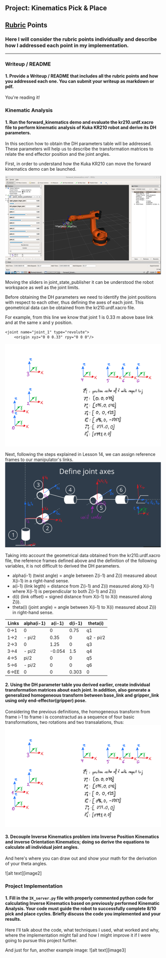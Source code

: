 ## Project: Kinematics Pick & Place

[//]: # (Image References)

[ForwardKinematcs]: ./misc_images/ForwardKinematcs.png
[URDF]: ./misc_images/URDF.png
[DHRF]: ./misc_images/DHRF.png
[TransformRotations]: ./misc_images/URDF.png

## [Rubric](https://review.udacity.com/#!/rubrics/972/view) Points
### Here I will consider the rubric points individually and describe how I addressed each point in my implementation.  

---
### Writeup / README

#### 1. Provide a Writeup / README that includes all the rubric points and how you addressed each one.  You can submit your writeup as markdown or pdf.  

You're reading it!

### Kinematic Analysis
#### 1. Run the forward_kinematics demo and evaluate the kr210.urdf.xacro file to perform kinematic analysis of Kuka KR210 robot and derive its DH parameters.

In this section how to obtain the DH parameters table will be addressed. These parameters will help us to describe the transformation
matrices to relate the end effector position and the joint angles.

First, in order to understand how the Kuka KR210 can move the forward kinematics demo can be launched.

![alt text][ForwardKinematcs]

Moving the sliders in joint_state_publisher it can be understood the robot workspace as well as the joint limits.

Before obtaining the DH parameters we need to identify the joint positions with respect to each other, thus defining
the axes of each joint. This geometrical data can be obtained from the kr210.urdf.xacro file.

For example, from this line we know that joint 1 is 0.33 m above base link and at the same x and y position.

```
<joint name="joint_1" type="revolute">
    <origin xyz="0 0 0.33" rpy="0 0 0"/>
```
![alt text][URDF]

Next, following the steps explained in Lesson 14, we can assign reference frames to our manipulator's links.
![alt text][DHRF]

Taking into account the geometrical data obtained from the kr210.urdf.xacro file, the reference frames defined 
above and the definition of the following variables, it is not difficult to derived the DH parameters.
* alpha(i-1) (twist angle) = angle between Z(i-1) and Z(i) measured about X(i-1) in a right-hand sense.
* a(i-1) (link legth) = distance from  Z(i-1) and Z(i) measured along X(i-1) where X(i-1) is
perpendicular to both Z(i-1) and Z(i)
* d(i) (link offset) = signed distance from X(i-1) to X(i) measured along Z(i). 
* theta(i) (joint angle) = angle between X(i-1) to X(i) measured about Z(i) in right-hand sense.

Links | alpha(i-1) | a(i-1) | d(i-1) | theta(i)
--- | --- | --- | --- | ---
0->1 | 0 | 0 | 0.75 | q1
1->2 | - pi/2 | 0.35 | 0 | q2 - pi/2 
2->3 | 0 | 1.25 | 0 | q3
3->4 |  - pi/2 | -0.054 | 1.5 | q4
4->5 | pi/2 | 0 | 0 | q5
5->6 | - pi/2 | 0 | 0 | q6
6->EE | 0 | 0 | 0.303 | 0

#### 2. Using the DH parameter table you derived earlier, create individual transformation matrices about each joint. In addition, also generate a generalized homogeneous transform between base_link and gripper_link using only end-effector(gripper) pose.
Considering the previous definitions, the homogeneous transform from frame i-1 to frame i is cconstractud as a sequence of four basic transformations, two rotations and two transalations, thus:
![alt text][TransformRotations]




#### 3. Decouple Inverse Kinematics problem into Inverse Position Kinematics and inverse Orientation Kinematics; doing so derive the equations to calculate all individual joint angles.

And here's where you can draw out and show your math for the derivation of your theta angles. 

![alt text][image2]

### Project Implementation

#### 1. Fill in the `IK_server.py` file with properly commented python code for calculating Inverse Kinematics based on previously performed Kinematic Analysis. Your code must guide the robot to successfully complete 8/10 pick and place cycles. Briefly discuss the code you implemented and your results. 


Here I'll talk about the code, what techniques I used, what worked and why, where the implementation might fail and how I might improve it if I were going to pursue this project further.  


And just for fun, another example image:
![alt text][image3]


